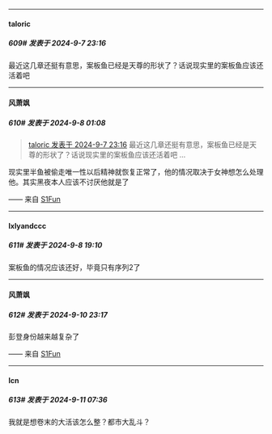 ﻿
*****

####  taloric  
##### 609#       发表于 2024-9-7 23:16

最近这几章还挺有意思，案板鱼已经是天尊的形状了？话说现实里的案板鱼应该还活着吧


*****

####  风萧飒  
##### 610#       发表于 2024-9-8 01:08

<blockquote><a href="httphttps://bbs.saraba1st.com/2b/forum.php?mod=redirect&amp;goto=findpost&amp;pid=66141001&amp;ptid=2170642" target="_blank">taloric 发表于 2024-9-7 23:16</a>
最近这几章还挺有意思，案板鱼已经是天尊的形状了？话说现实里的案板鱼应该还活着吧 ...</blockquote>
现实里半鱼被偷走唯一性以后精神就恢复正常了，他的情况取决于女神想怎么处理他。其实黑夜本人应该不讨厌他就是了

—— 来自 [S1Fun](https://s1fun.koalcat.com)


*****

####  lxlyandccc  
##### 611#       发表于 2024-9-8 19:10

案板鱼的情况应该还好，毕竟只有序列2了


*****

####  风萧飒  
##### 612#       发表于 2024-9-10 23:17

彭登身份越来越复杂了

—— 来自 [S1Fun](https://s1fun.koalcat.com)


*****

####  lcn  
##### 613#       发表于 2024-9-11 07:36

我就是想卷末的大活该怎么整？都市大乱斗？

